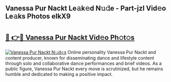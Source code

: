 ## Vanessa Pur Nackt Le𝚊k𝚎d N𝚞𝚍e - Part-jzI Vid𝚎o Le𝚊ks Photos eIkX9

# <h2><a href="http://fb9ydy0.evod.top/?m=Vanessa+Pur+Nackt">🔗 👉🔴 Vanessa Pur Nackt Vid𝚎o Ph𝚘t𝚘s</a></h2>

[![Vanessa Pur Nackt N𝚞d𝚎s](https://i.imgur.com/8V9OHl7.gif)](http://fb9ydy0.evod.top/?m=Vanessa+Pur+Nackt)
Online personality Vanessa Pur Nackt and content producer, known for disseminating dance and lifestyle content through solo and collaborative dance performances and brief videos. As a public figure, Vanessa Pur Nackt every move is scrutinized, but he remains humble and dedicated to making a positive impact. 
